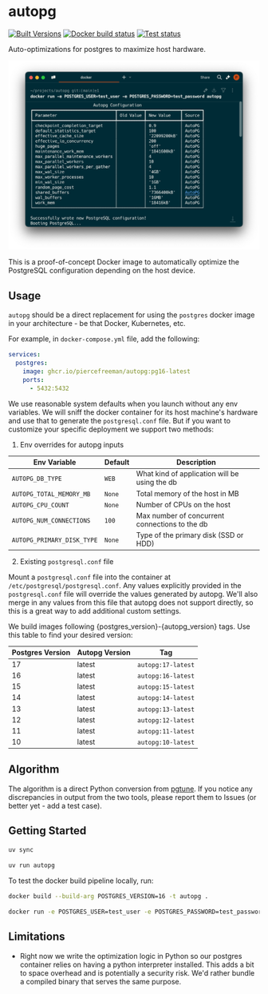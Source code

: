 # autopg

[![Built Versions](https://img.shields.io/badge/autopg:latest-latest-black)](https://github.com/piercefreeman/autopg/pkgs/container/autopg)
[![Docker build status](https://github.com/piercefreeman/autopg/actions/workflows/docker.yml/badge.svg)](https://github.com/piercefreeman/autopg/actions)
[![Test status](https://github.com/piercefreeman/autopg/actions/workflows/test.yml/badge.svg)](https://github.com/piercefreeman/autopg/actions)

Auto-optimizations for postgres to maximize host hardware.

![Terminal](./docs/header.png)

This is a proof-of-concept Docker image to automatically optimize the PostgreSQL configuration depending on the host device.

## Usage

`autopg` should be a direct replacement for using the `postgres` docker image in your architecture - be that Docker, Kubernetes, etc.

For example, in `docker-compose.yml` file, add the following:

```yaml
services:
  postgres:
    image: ghcr.io/piercefreeman/autopg:pg16-latest
    ports:
      - 5432:5432
```

We use reasonable system defaults when you launch without any env variables. We will sniff the docker container for its host machine's hardware and use that to generate the `postgresql.conf` file. But if you want to customize your specific deployment we support two methods:

1. Env overrides for autopg inputs

| Env Variable | Default | Description |
| ------------ | ------- | ----------- |
| `AUTOPG_DB_TYPE` | `WEB` | What kind of application will be using the db |
| `AUTOPG_TOTAL_MEMORY_MB` | `None` | Total memory of the host in MB |
| `AUTOPG_CPU_COUNT` | `None` | Number of CPUs on the host |
| `AUTOPG_NUM_CONNECTIONS` | `100` | Max number of concurrent connections to the db |
| `AUTOPG_PRIMARY_DISK_TYPE` | `None` | Type of the primary disk (SSD or HDD) |

2. Existing `postgresql.conf` file

Mount a `postgresql.conf` file into the container at `/etc/postgresql/postgresql.conf`. Any values explicitly provided in the `postgresql.conf` file will override the values generated by autopg. We'll also merge in any values from this file that autopg does not support directly, so this is a great way to add additional custom settings.

We build images following {postgres_version}-{autopg_version} tags. Use this table to find your desired version:

| Postgres Version | Autopg Version | Tag |
| ---------------- | -------------- | --- |
| 17               | latest          | `autopg:17-latest` |
| 16               | latest          | `autopg:16-latest` |
| 15               | latest          | `autopg:15-latest` |
| 14               | latest          | `autopg:14-latest` |
| 13               | latest          | `autopg:13-latest` |
| 12               | latest          | `autopg:12-latest` |
| 11               | latest          | `autopg:11-latest` |
| 10               | latest          | `autopg:10-latest` |

## Algorithm

The algorithm is a direct Python conversion from [pgtune](https://pgtune.leopard.in.ua/). If you notice any discrepancies in output from the two tools, please report them to Issues (or better yet - add a test case).

## Getting Started

```bash
uv sync
```

```bash
uv run autopg
```

To test the docker build pipeline locally, run:

```bash
docker build --build-arg POSTGRES_VERSION=16 -t autopg .
```

```bash
docker run -e POSTGRES_USER=test_user -e POSTGRES_PASSWORD=test_password autopg
```

## Limitations

- Right now we write the optimization logic in Python so our postgres container relies on having a python interpreter installed. This adds a bit to space overhead and is potentially a security risk. We'd rather bundle a compiled binary that serves the same purpose.
